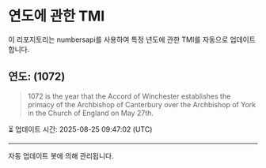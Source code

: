 
# 연도에 관한 TMI

이 리포지토리는 numbersapi를 사용하여 특정 년도에 관한 TMI를 자동으로 업데이트합니다.

## 연도: (1072)
> 1072 is the year that the Accord of Winchester establishes the primacy of the Archbishop of Canterbury over the Archbishop of York in the Church of England on May 27th.

⏳ 업데이트 시간: 2025-08-25 09:47:02 (UTC)

---
자동 업데이트 봇에 의해 관리됩니다.
